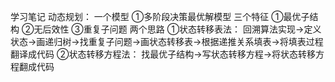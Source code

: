 学习笔记
动态规划：
一个模型  ①多阶段决策最优解模型
三个特征  ①最优子结构   ②无后效性   ③重复子问题
两个思路  ①状态转移表法：    回溯算法实现->定义状态->画递归树->找重复子问题->画状态转移表->根据递推关系填表->将填表过程翻译成代码
          ②状态转移方程法：  找最优子结构->写状态转移方程->将状态转移方程翻成代码